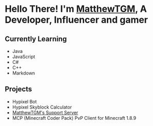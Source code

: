 # Hello There! I'm [MatthewTGM][Website], A Developer, Influencer and gamer

## Currently Learning
- Java
- JavaScript
- C#
- C++
- Markdown

## Projects
- Hypixel Bot
- Hypixel Skyblock Calculator
- [MatthewTGM's Support Server][SupportServerInvite]
- MCP (Minecraft Coder Pack) PvP Client for Minecraft 1.8.9

[Website]: https://matthewtgm.ga/
[SupportServerInvite]: https://discord.gg/7BUb7Qu

